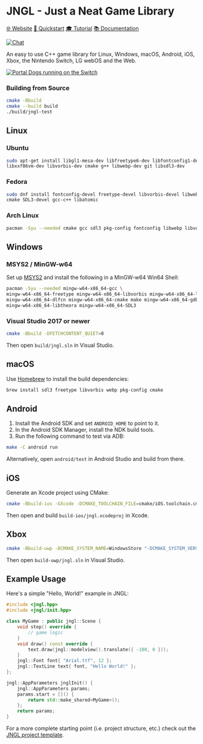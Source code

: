 # JNGL - Just a Neat Game Library

[🌐 Website](https://bixense.com/jngl/)
[🏃 Quickstart](https://github.com/jhasse/jngl/wiki/JNGL-Quickstart)
[🎓 Tutorial](https://github.com/pinguin999/my-jngl-starter)
[📚 Documentation](https://bixense.com/jngl/annotated.html)

[![Chat](https://img.shields.io/badge/chat-on%20discord-7289da.svg)](https://discord.gg/254P43HvWJ)

An easy to use C++ game library for Linux, Windows, macOS, Android, iOS, Xbox, the Nintendo Switch,
LG webOS and the Web.

[![Portal Dogs running on the Switch](https://user-images.githubusercontent.com/80071/105062511-f651d480-5a7a-11eb-8cd3-260c7929353a.gif)](https://portaldogs.com/)

### Building from Source
```bash
cmake -Bbuild
cmake --build build
./build/jngl-test
```

## Linux
### Ubuntu
```bash
sudo apt-get install libgl1-mesa-dev libfreetype6-dev libfontconfig1-dev libpng-dev \
libxxf86vm-dev libvorbis-dev cmake g++ libwebp-dev git libsdl3-dev
```
### Fedora
```bash
sudo dnf install fontconfig-devel freetype-devel libvorbis-devel libwebp-devel \
cmake SDL3-devel gcc-c++ libatomic
```
### Arch Linux
```bash
pacman -Syu --needed cmake gcc sdl3 pkg-config fontconfig libwebp libvorbis
```

## Windows
### MSYS2 / MinGW-w64
Set up [MSYS2](https://www.msys2.org/) and install the following in a MinGW-w64 Win64 Shell:
```bash
pacman -Syu --needed mingw-w64-x86_64-gcc \
mingw-w64-x86_64-freetype mingw-w64-x86_64-libvorbis mingw-w64-x86_64-libwebp \
mingw-w64-x86_64-dlfcn mingw-w64-x86_64-cmake make mingw-w64-x86_64-gdb \
mingw-w64-x86_64-libtheora mingw-w64-x86_64-SDL3
```
### Visual Studio 2017 or newer
```bash
cmake -Bbuild -DFETCHCONTENT_QUIET=0
```
Then open `build/jngl.sln` in Visual Studio.

## macOS
Use [Homebrew](http://brew.sh/) to install the build dependencies:
```bash
brew install sdl3 freetype libvorbis webp pkg-config cmake
```

## Android
1. Install the Android SDK and set `ANDROID_HOME` to point to it.
2. In the Android SDK Manager, install the NDK build tools.
3. Run the following command to test via ADB:
```bash
make -C android run
```
Alternatively, open `android/test` in Android Studio and build from there.

## iOS
Generate an Xcode project using CMake:
```bash
cmake -Bbuild-ios -GXcode -DCMAKE_TOOLCHAIN_FILE=cmake/iOS.toolchain.cmake -DIOS_PLATFORM=SIMULATOR
```
Then open and build `build-ios/jngl.xcodeproj` in Xcode.

## Xbox
```bash
cmake -Bbuild-uwp -DCMAKE_SYSTEM_NAME=WindowsStore "-DCMAKE_SYSTEM_VERSION=10.0"
```
Then open `build-uwp/jngl.sln` in Visual Studio.

## Example Usage
Here's a simple "Hello, World!" example in JNGL:
```cpp
#include <jngl.hpp>
#include <jngl/init.hpp>

class MyGame : public jngl::Scene {
    void step() override {
        // game logic
    }
    void draw() const override {
        text.draw(jngl::modelview().translate({ -100, 0 }));
    }
    jngl::Font font{ "Arial.ttf", 12 };
    jngl::TextLine text{ font, "Hello World!" };
};

jngl::AppParameters jnglInit() {
    jngl::AppParameters params;
    params.start = []() {
        return std::make_shared<MyGame>();
    };
    return params;
}
```

For a more complete starting point (i.e. project structure, etc.) check out the
[JNGL project template](https://github.com/jhasse/jngl-starter).

